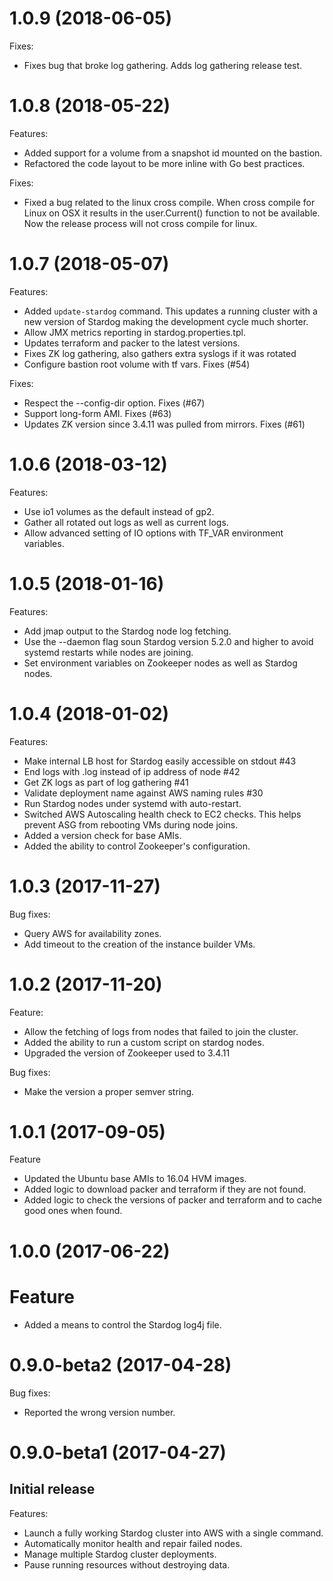 # 1.0.9 (2018-06-05)

Fixes:
* Fixes bug that broke log gathering. Adds log gathering release test.

# 1.0.8 (2018-05-22)

Features:
* Added support for a volume from a snapshot id mounted on the bastion.
* Refactored the code layout to be more inline with Go best practices.

Fixes:
* Fixed a bug related to the linux cross compile.  When cross compile
  for Linux on OSX it results in the user.Current() function to not
  be available.  Now the release process will not cross compile for linux.

# 1.0.7 (2018-05-07)

Features:
* Added `update-stardog` command.  This updates a running cluster with a new
  version of Stardog making the development cycle much shorter.
* Allow JMX metrics reporting in stardog.properties.tpl.
* Updates terraform and packer to the latest versions.
* Fixes ZK log gathering, also gathers extra syslogs if it was rotated
* Configure bastion root volume with tf vars. Fixes (#54)

Fixes:
* Respect the --config-dir option.  Fixes (#67)
* Support long-form AMI. Fixes (#63)
* Updates ZK version since 3.4.11 was pulled from mirrors. Fixes (#61)

# 1.0.6 (2018-03-12)

Features:
* Use io1 volumes as the default instead of gp2.
* Gather all rotated out logs as well as current logs.
* Allow advanced setting of IO options with TF_VAR environment variables.

# 1.0.5 (2018-01-16)

Features:
* Add jmap output to the Stardog node log fetching.
* Use the --daemon flag soun Stardog version 5.2.0 and higher to avoid systemd
  restarts while nodes are joining.
* Set environment variables on Zookeeper nodes as well as Stardog nodes.

# 1.0.4 (2018-01-02)

Features:
* Make internal LB host for Stardog easily accessible on stdout #43
* End logs with .log instead of ip address of node #42
* Get ZK logs as part of log gathering #41
* Validate deployment name against AWS naming rules #30
* Run Stardog nodes under systemd with auto-restart.
* Switched AWS Autoscaling health check to EC2 checks.  This helps prevent
  ASG from rebooting VMs during node joins.
* Added a version check for base AMIs.
* Added the ability to control Zookeeper's configuration.

# 1.0.3 (2017-11-27)

Bug fixes:
* Query AWS for availability zones.
* Add timeout to the creation of the instance builder VMs.

# 1.0.2 (2017-11-20)

Feature:
* Allow the fetching of logs from nodes that failed to join the cluster.
* Added the ability to run a custom script on stardog nodes.
* Upgraded the version of Zookeeper used to 3.4.11

Bug fixes:
* Make the version a proper semver string.

# 1.0.1 (2017-09-05)

Feature
* Updated the Ubuntu base AMIs to 16.04 HVM images.
* Added logic to download packer and terraform if they are not found.
* Added logic to check the versions of packer and terraform and to cache good ones when found.

# 1.0.0 (2017-06-22)

# Feature
* Added a means to control the Stardog log4j file.

# 0.9.0-beta2 (2017-04-28)

Bug fixes:
* Reported the wrong version number.

# 0.9.0-beta1 (2017-04-27)

Initial release
---------------

Features:
* Launch a fully working Stardog cluster into AWS with a single command.
* Automatically monitor health and repair failed nodes.
* Manage multiple Stardog cluster deployments.
* Pause running resources without destroying data.

